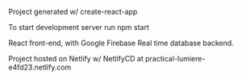 Project generated w/ create-react-app

To start development server run npm start

React front-end, with Google Firebase Real time database backend.

Project hosted on Netlify w/ NetlifyCD at practical-lumiere-e4fd23.netlify.com
